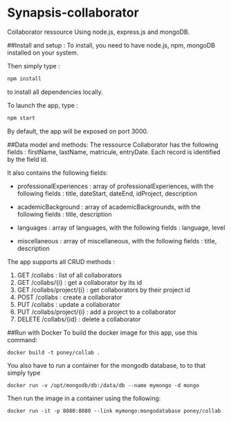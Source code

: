 # Synapsis-collaborator

Collaborator ressource Using node.js, express.js and mongoDB.

##Install and setup : 
To install, you need to have node.js, npm, mongoDB installed on your system.

Then simply type :
```bash
npm install
```
to install all dependencies locally.

To launch the app, type :
```bash
npm start
```
By default, the app will be exposed on port 3000.

##Data model and methods:
The ressource Collaborator has the following fields : firstName, lastName, matricule, entryDate. Each record is identified by the field id.

It also contains the following fields:
* professionalExperiences : array of professionalExperiences, with the following fields : title, dateStart, dateEnd, idProject, description

* academicBackground : array of academicBackgrounds, with the following fields : title, description

* languages : array of languages, with the following fields : language, level

* miscellaneous : array of miscellaneous, with the following fields : title, description


The app supports all CRUD methods : 

1. GET /collabs : list of all collaborators
2. GET /collabs/{i} : get a collaborator by its id
3. GET /collabs/project/{i} : get collaborators by their project id
4. POST /collabs : create a collaborator
5. PUT /collabs : update a collaborator
6. PUT /collabs/project/{i} : add a project to a collaborator
7. DELETE /collabs/{id} : delete a collaborator

##Run with Docker
To build the docker image for this app, use this command:
```
docker build -t poney/collab .
```

You also have to run a container for the mongodb database, to to that simply type 
```
docker run -v /opt/mongodb/db:/data/db --name mymongo -d mongo
```

Then run the image in a container using the following:
```
docker run -it -p 8080:8080 --link mymongo:mongodatabase poney/collab
```
